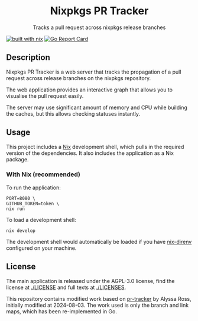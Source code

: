 <!-- SPDX-FileCopyrightText: 2024 Humaid Alqasimi <https://huma.id> -->
<!-- SPDX-License-Identifier: CC0-1.0 -->
<div align="center">
    <h1>Nixpkgs PR Tracker</h1>
    <p>Tracks a pull request across nixpkgs release branches</p>
</div>

[![built with nix](https://builtwithnix.org/badge.svg)](https://builtwithnix.org)
[![Go Report Card](https://goreportcard.com/badge/github.com/humaidq/nixpkgs-pr-tracker)](https://goreportcard.com/report/github.com/humaidq/nixpkgs-pr-tracker)

## Description

Nixpkgs PR Tracker is a web server that tracks the propagation of a pull
request across release branches on the nixpkgs repository.

The web application provides an interactive graph that allows you to visualise
the pull request easily.

The server may use significant amount of memory and CPU while building the
caches, but this allows checking statuses instantly.

## Usage

This project includes a [Nix] development shell, which pulls in the required
version of the dependencies. It also includes the application as a Nix package.

### With Nix (recommended)

To run the application:

```
PORT=8080 \
GITHUB_TOKEN=token \
nix run
```

To load a development shell:

```
nix develop
```

The development shell would automatically be loaded if you have [nix-direnv]
configured on your machine.

## License

The main application is released under the AGPL-3.0 license, find the license
at [./LICENSE](./LICENSE) and full texts at [./LICENSES](./LICENSES).

This repository contains modified work based on
[pr-tracker](https://git.qyliss.net/pr-tracker/) by Alyssa Ross, initially
modified at 2024-08-03. The work used is only the branch and link maps, which
has been re-implemented in Go.

[Nix]: https://zero-to-nix.com/start/install
[nix-direnv]: https://github.com/nix-community/nix-direnv
